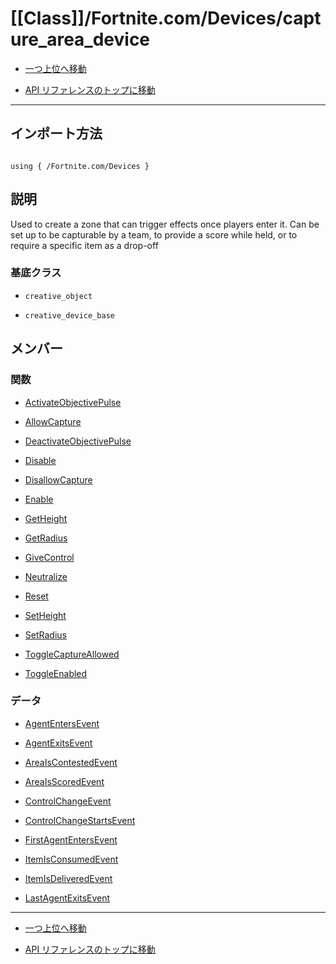 # [[Class]]/Fortnite.com/Devices/capture_area_device

- [一つ上位へ移動](../main.md)

- [API リファレンスのトップに移動](/main.md)

---

## インポート方法

```verse

using { /Fortnite.com/Devices }

```

## 説明

Used to create a zone that can trigger effects once players enter it. Can be set up to be capturable by a team, to provide a score while held, or to require a specific item as a drop-off

### 基底クラス

- `creative_object`

- `creative_device_base`

## メンバー

### 関数

- [ActivateObjectivePulse](./F_ActivateObjectivePulse/main.md)

- [AllowCapture](./F_AllowCapture/main.md)

- [DeactivateObjectivePulse](./F_DeactivateObjectivePulse/main.md)

- [Disable](./F_Disable/main.md)

- [DisallowCapture](./F_DisallowCapture/main.md)

- [Enable](./F_Enable/main.md)

- [GetHeight](./F_GetHeight/main.md)

- [GetRadius](./F_GetRadius/main.md)

- [GiveControl](./F_GiveControl/main.md)

- [Neutralize](./F_Neutralize/main.md)

- [Reset](./F_Reset/main.md)

- [SetHeight](./F_SetHeight/main.md)

- [SetRadius](./F_SetRadius/main.md)

- [ToggleCaptureAllowed](./F_ToggleCaptureAllowed/main.md)

- [ToggleEnabled](./F_ToggleEnabled/main.md)

### データ

- [AgentEntersEvent](./D_AgentEntersEvent/main.md)

- [AgentExitsEvent](./D_AgentExitsEvent/main.md)

- [AreaIsContestedEvent](./D_AreaIsContestedEvent/main.md)

- [AreaIsScoredEvent](./D_AreaIsScoredEvent/main.md)

- [ControlChangeEvent](./D_ControlChangeEvent/main.md)

- [ControlChangeStartsEvent](./D_ControlChangeStartsEvent/main.md)

- [FirstAgentEntersEvent](./D_FirstAgentEntersEvent/main.md)

- [ItemIsConsumedEvent](./D_ItemIsConsumedEvent/main.md)

- [ItemIsDeliveredEvent](./D_ItemIsDeliveredEvent/main.md)

- [LastAgentExitsEvent](./D_LastAgentExitsEvent/main.md)

---

- [一つ上位へ移動](../main.md)

- [API リファレンスのトップに移動](/main.md)
